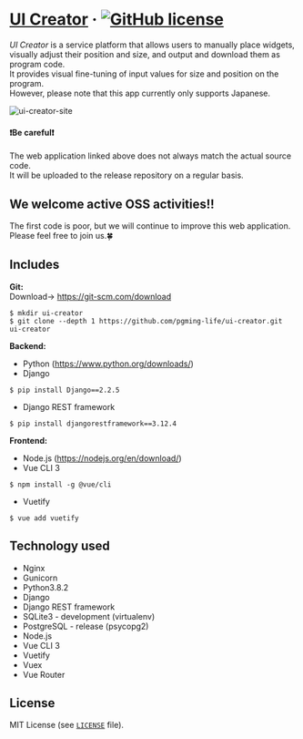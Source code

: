 # [UI Creator](https://pgming-ui-creator.com/) &middot; [![GitHub license](https://img.shields.io/badge/license-MIT-blue.svg)](https://github.com/pgming-life/ui-creator/blob/main/LICENSE)

*UI Creator* is a service platform that allows users to manually place widgets, visually adjust their position and size, and output and download them as program code.  
It provides visual fine-tuning of input values for size and position on the program.  
However, please note that this app currently only supports Japanese.

![ui-creator-site](https://user-images.githubusercontent.com/84230279/126889440-572fb4b2-093b-49d8-982f-462cd2e69d78.png)

#### :exclamation:Be careful:exclamation:
The web application linked above does not always match the actual source code.  
It will be uploaded to the release repository on a regular basis.  

## We welcome active OSS activities!!
The first code is poor, but we will continue to improve this web application.
Please feel free to join us.:four_leaf_clover:

## Includes

**Git:**  
Download-> https://git-scm.com/download
```
$ mkdir ui-creator
$ git clone --depth 1 https://github.com/pgming-life/ui-creator.git ui-creator
```

**Backend:**
* Python (https://www.python.org/downloads/)
* Django
```
$ pip install Django==2.2.5
```
* Django REST framework
```
$ pip install djangorestframework==3.12.4
```

**Frontend:**
* Node.js (https://nodejs.org/en/download/)
* Vue CLI 3
```
$ npm install -g @vue/cli
```
* Vuetify
```
$ vue add vuetify
```

## Technology used

* Nginx
* Gunicorn
* Python3.8.2
* Django
* Django REST framework
* SQLite3 - development (virtualenv)
* PostgreSQL - release (psycopg2)
* Node.js
* Vue CLI 3
* Vuetify
* Vuex
* Vue Router

## License

MIT License (see [`LICENSE`](/LICENSE) file).
